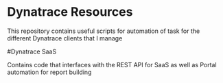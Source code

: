 Dynatrace Resources
===================

This repository contains useful scripts for automation
of task for the different Dynatrace clients that I manage

#Dynatrace SaaS

Contains code that interfaces with the REST API for SaaS as well as Portal automation for report building






